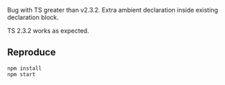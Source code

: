 Bug with TS greater than v2.3.2. Extra ambient declaration inside existing declaration block.

TS 2.3.2 works as expected.

## Reproduce

```
npm install
npm start
```
